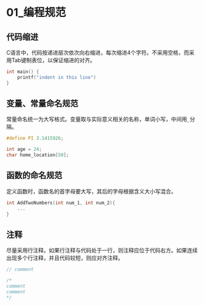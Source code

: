 # 01_编程规范

## 代码缩进

C语言中，代码按递进层次依次向右缩进，每次缩进4个字符。不采用空格，而采用Tab键制表位，以保证缩进的对齐。

```c
int main() {
    printf("indent in this line")
}
```

## 变量、常量命名规范

常量命名统一为大写格式。变量取与实际意义相关的名称，单词小写，中间用`_`分隔。

```c
#define PI 3.1415926;

int age = 24;
char home_location[50];
```

## 函数的命名规范

定义函数时，函数名的首字母要大写，其后的字母根据含义大小写混合。

```c
int AddTwoNumbers(int num_1, int num_2){
    ...
}
```

## 注释

尽量采用行注释。如果行注释与代码处于一行，则注释应位于代码右方。如果连续出现多个行注释，并且代码较短，则应对齐注释。

```c
// comment

/*
comment
comment
*/
```

